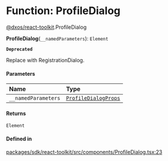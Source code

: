 # Function: ProfileDialog

[@dxos/react-toolkit](../modules/dxos_react_toolkit.md).ProfileDialog

**ProfileDialog**(`__namedParameters`): `Element`

**`Deprecated`**

Replace with RegistrationDialog.

#### Parameters

| Name | Type |
| :------ | :------ |
| `__namedParameters` | [`ProfileDialogProps`](../interfaces/dxos_react_toolkit.ProfileDialogProps.md) |

#### Returns

`Element`

#### Defined in

[packages/sdk/react-toolkit/src/components/ProfileDialog.tsx:23](https://github.com/dxos/dxos/blob/main/packages/sdk/react-toolkit/src/components/ProfileDialog.tsx#L23)
